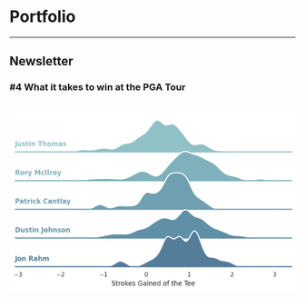 # Portfolio

---

## Newsletter

### #4 What it takes to win at the PGA Tour

[<img src="images/driving_p.png" />](https://chusikowski.substack.com/p/what-does-it-take-to-win-a-pga-tour)
---



